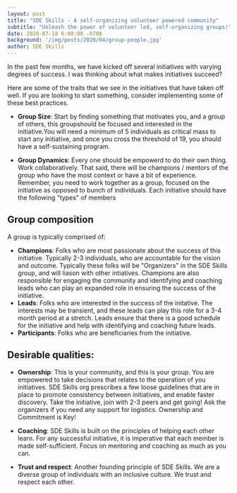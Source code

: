 ```yaml
---
layout: post
title: "SDE Skills - A self-organizing volunteer powered community"
subtitle: "Unleash the power of volunteer led, self-organizing groups!"
date: 2020-07-18 6:00:00 -0700
background: '/img/posts/2020/04/group-people.jpg'
author: SDE Skills
---
```

In the past few months, we have kicked off several initiatives with varying degrees of success. I was thinking about what makes initiatives succeed?

Here are some of the traits that we see in the initiatives that have taken off well. If you are looking to start something, consider implementing some of these best practices.

* **Group Size**: Start by finding something that motivates you, and a group of others, this groupshould be focused and interested in the initiative.You will need a minimum of 5 individuals as critical mass to start any initiative, and once you cross the threshold of 19, you should have a self-sustaining program.

* **Group Dynamics**: Every one should be empowerd to do their own thing. Work collaboratively. That said, there will be champions / mentors of the group who have the most context or have a bit of experience. Remember, you need to work together as a group, focused on the initiative as opposed to bunch of individuals. Each initiative should have the following "types" of members

## Group composition 
A group is typically comprised of: 
* **Champions**: Folks who are most passionate about the success of this initiative. Typically 2-3 individuals, who are accountable for the vision and outcome. Typically these folks will be "Organizers" in the SDE Skills group, and will liason with other intiatives. Champions are also responsible for engaging the community and identifying and coaching leads who can play an expanded role in ensuring the success of the initiative. 
* **Leads**: Folks who are interested in the success of the initative. The interests may be transient, and these leads can play this role for a 3-4 month period at a stretch. Leads ensure that there is a good schedule for the initiative and help with identifying and coaching future leads.
* **Participants**: Folks who are beneficiaries from the initiative.


## Desirable qualities: 

* **Ownership**: This is your community, and this is your group. You are empowered to take decisions that relates to the operation of you initiatives. SDE Skills org prescribes a few loose guidelines that are in place to promote consistency between initiatives, and enable faster discovery. Take the initiative, join with 2-3 peers and get going! Ask the organizers if you need any support for logistics. Ownership and Commitment is Key!

* **Coaching**: SDE Skills is built on the principles of helping each other learn. For any successful initiative, it is imperative that each member is made self-sufficient. Focus on mentoring and coaching as much as you can. 

* **Trust and respect**: Another founding principle of SDE Skills. We are a diverse group of individuals with an inclusive culture. We trust and respect each other.

